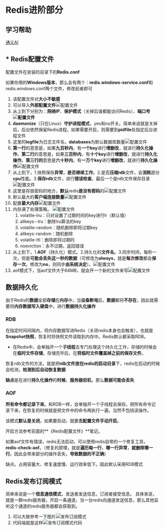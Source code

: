# Redis进阶部分


## 学习帮助

[通义AI](https://tongyi.aliyun.com/)

## * Redis配置文件

配置文件在安装的目录下的**Redis.conf**

如果你用的**Windows版本**，那么会有两个：**redis.windows-service.conf**和redis.windows.conf两个文件，修改前者即可

1. 该配置文件对**大小不敏感**
2. 可以导入**外部配置文件**![配置文件](../../图床/50d78f4c-130f-4751-8a63-e4267644ad5f.png)
3. 从上到下分别为：**网络IP**、**保护模式**（关掉后谁都能访问Redis）、**端口号![配置文件](../../图床/b06659f4-6ade-4a35-ad25-ccd70a2a9d97.png)**
4. **daemonize**（只在Linux）**守护进程模式**，yes和no开关。简单来说就是关掉后，后台依然保留Redis进程。如果需要开启，则需要到**pidfile**处指定后台进程文件
5. 这里的**logfile**为日志文件名，**databases**为默认数据库数量![配置文件](../../图床/78142bde-7521-4dd8-b462-35f225722bbb.png)
6. **第一行**的意思是，如果**九百秒内**，有**一个key**进行**增删改**，就进行**持久化操作**。**第二行**的意思是，如果**三百秒内**，有**十个key**进行**增删改**，就进行**持久化操作**。**第三行的**意思是**六十秒内**，有**一万个key**进行**增删改**，就进行**持久化操作**![配置文件](../../图床/8cf1140d-d949-4887-a526-2bfcb29f77bb.png)
7. 从上到下，1.快照保存**异常**，**是否继续工作**。2.是否**压缩rdb**文件，会**消耗**部分**cpu**性能。3.**保存rdb**文件，进行**错误检查**。最后一个是rdb文件保存目录![配置文件](../../图床/b55aaee1-e2c5-4677-8cb3-b3ac05de2eac.png)
8. 这里是存放密码的地方，**默认**redis**是没有密码**的![配置文件](../../图床/8016d8d8-d788-4a7a-a5aa-34e7fb20404b.png)
9. 默认最大的**客户端连接数量**![配置文件](../../图床/c137fec2-1214-4923-81a8-cc6d421dccc9.png)
10. 配置**最大内存**![配置文件](../../图床/533d7773-dff5-4e7c-9ac7-86eac4cb1bea.png)
11. 内存满了处理策略。
    ![配置文件](../../图床/17264bbf-9d18-4f53-a7d2-1ac7b68a1fab.png)
    1. volatile-lru：只对设置了过期时间的key进行lr（默认值）
    2. allkeys--lru：删除lru算法的key
    3. volatile-random：随机删除即将过期key
    4. allkeys-random：随机删除
    5. volatile-ttl：删除即将过期的
    6. noeviction：永不过期，返回错误
12. 从上到下，1.**AOF**（持久化）模式。2.持久化的**文件名**。3.同步时间，每秒一次，但是**可能会丢失这一秒的数据**（可修改为**always**，就是**每次修改**都会**保存一次**。修改为**no**，则同步**由系统决定**）。![配置文件](../../图床/f90d6b41-5428-41d5-a62b-137da0356291.png)
13. aof模式下，当aof文件大于64MB，就会开一个新的文件来写![配置文件](../../图床/452cd260-ca2c-4c19-9592-6011022bf1f1.png)

## 数据持久化

由于Redis的**数据**全部**存储**在**内存**中，当**设备断电**后，**数据**都将**不存在**，因此就需要将**内存数据写入硬盘**中，进行**数据持久化操作**

### RDB

在指定时间间隔内，将内存数据写进Redis（关闭redis本身也会触发），也就是**Snapshot快照**，恢复时将快照文件读取到内存中。Redis默认都采取RDB。

- 在Redis中，会单独开一个**子线程**去专门处理这个持久化工作，存储的时候会在**临时文件存储**，存储完毕后，在**将临时文件覆盖掉之前的保存文件**。

恢复rdb文件的方法，就是把**rdb文件放在redis的启动目录**下，redis在启动的时候会检测，**检测到后自动恢复数据**

**缺点**是在进行**持久化操作**的**时候**，**服务器宕机**，那么**数据可能会丢失**

### AOF

**所有命令都记录下来**。和RDB一样，会单独开一个子线程去保存。把所有命令记录下来，在恢复的时候就是把文件中的命令再执行一遍。当然不包括读操作。

该模式**默认是关闭**，如果要启动，就要**去配置文件手动开启**。

开启方法参考前面的**《Redis配置文件》**笔记。

如果aof文件有错误，redis无法启动，可以使用redis自带的一个修复工具，**redis-check-aof**。（修复的原理，就是**遍历每一行**，**哪一行异常**，**就删除哪一行**。因此会带来部分的操作丢失，**导致数据的不正确**）

缺点。占用容量大、修复速度慢、运行效率低下。因此默认采用RDB模式

## Redis发布订阅模式

简单来说是一个**信息通信模式**，发送者发送信息，订阅者接受信息。 具体来说，就是一群redis服务器，开启一条通道，当一台redis向通道发送信息，那么其他监听这个通道的redis服务器都会获取到。

1. 可以大致参考一下图片![发布订阅模式](../../图床/ad302071-f5e1-4578-8aa3-25cd3bc0317e.png)
2. 代码端就是这样![发布订阅模式代码](../../图床/78e7daf3-565b-4216-8655-ab202181c2fa.png)